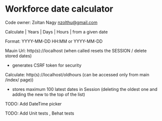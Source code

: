 # Workforce date calculator

Code owner: Zoltan Nagy <nzolthu@gmail.com>

Calculate | Years | Days | Hours | from a given date

Format: YYYY-MM-DD HH:MM or YYYY-MM-DD

Mauin Url: http(s)://localhost (when called resets the SESSION / delete stored dates)
- generates CSRF token for security

Calculate: http(s)://localhost/oldhours (can be accessed only from main /index/ page))
- stores maximum 100 latest dates in Session (deleting the oldest one and adding the new to the top of the list)

TODO: Add DateTime picker

TODO: Add Unit tests , Behat tests
